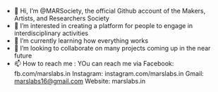- 👋 Hi, I’m @MARSociety, the official Github account of the Makers, Artists, and Researchers Society
- 👀 I’m interested in creating a platform for people to engage in interdisciplinary activities
- 🌱 I’m currently learning how everything works
- 💞️ I’m looking to collaborate on many projects coming up in the near future
- 📫 How to reach me : YOu can reach me via
Facebook: fb.com/marslabs.in
Instagram: instagram.com/marslabs.in
Gmail: marslabs16@gmail.com
Website: marslabs.in

<!---
MARSociety/MARSociety is a ✨ special ✨ repository because its `README.md` (this file) appears on your GitHub profile.
You can click the Preview link to take a look at your changes.
--->
